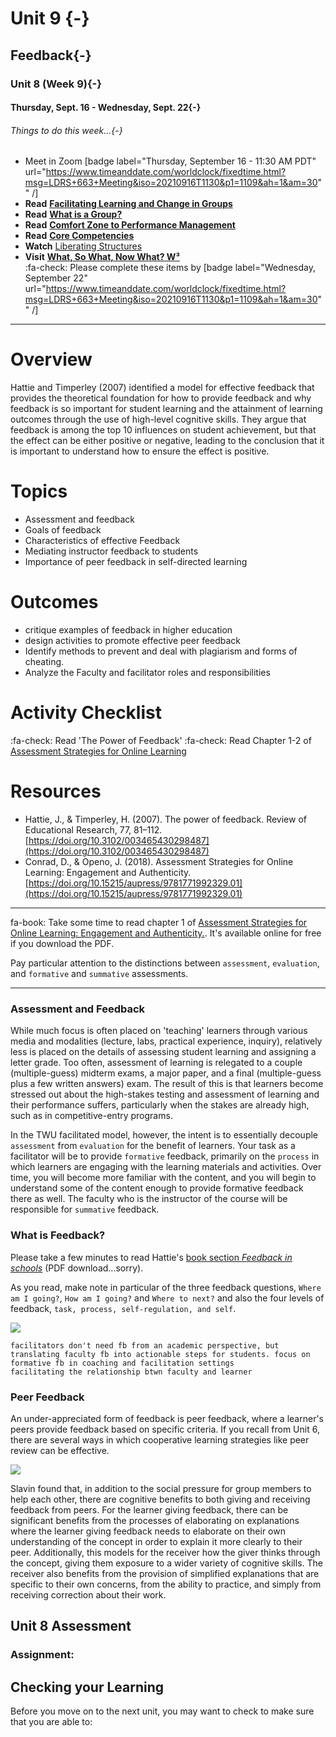 # Unit 9 {-}

##  Feedback{-}

### Unit 8 (Week 9){-}
#### Thursday, Sept. 16 - Wednesday, Sept. 22{-}
###### Things to do this week...{-}

- Meet in Zoom [badge label="Thursday, September 16 - 11:30 AM PDT" url="https://www.timeanddate.com/worldclock/fixedtime.html?msg=LDRS+663+Meeting&iso=20210916T1130&p1=1109&ah=1&am=30"" /]  
- **Read** [**Facilitating Learning and Change in Groups**](https://infed.org/mobi/facilitating-learning-and-change-in-groups-and-group-sessions/)  
- **Read** [**What is a Group?**](https://infed.org/mobi/what-is-a-group/)  
- **Read** [**Comfort Zone to Performance Management**](https://www.researchgate.net/publication/228957278_From_Comfort_Zone_to_Performance_Management)  
- **Read** [**Core Competencies**](https://www.iaf-world.org/site/professional/core-competencies)  
- **Watch** [Liberating Structures](https://player.vimeo.com/video/364868276)  
- **Visit** [**What, So What, Now What? W³**](http://www.liberatingstructures.com/9-what-so-what-now-what-w/)  
:fa-check: Please complete these items by [badge label="Wednesday, September 22" url="https://www.timeanddate.com/worldclock/fixedtime.html?msg=LDRS+663+Meeting&iso=20210916T1130&p1=1109&ah=1&am=30"" /]  

---
# Overview

Hattie and Timperley (2007) identified a model for effective feedback that provides the theoretical foundation for how to provide feedback and why feedback is so important for student learning and the attainment of learning outcomes through the use of high-level cognitive skills. They argue that feedback is among the top 10 influences on student achievement, but that the effect can be either positive or negative, leading to the conclusion that it is important to understand how to ensure the effect is positive.

# Topics

- Assessment and feedback
- Goals of feedback
- Characteristics of effective Feedback
- Mediating instructor feedback to students
- Importance of peer feedback in self-directed learning

# Outcomes

- critique examples of feedback in higher education
- design activities to promote effective peer feedback
- Identify methods to prevent and deal with plagiarism and forms of cheating.
- Analyze the Faculty and facilitator roles and responsibilities


# Activity Checklist

:fa-check: Read 'The Power of Feedback'
:fa-check: Read Chapter 1-2 of [Assessment Strategies for Online Learning](https://doi.org/10.15215/aupress/9781771992329.01)


# Resources

- Hattie, J., & Timperley, H. (2007). The power of feedback. Review of Educational Research, 77, 81–112. [https://doi.org/10.3102/003465430298487](https://doi.org/10.3102/003465430298487)
- Conrad, D., & Openo, J. (2018). Assessment Strategies for Online Learning: Engagement and Authenticity. [https://doi.org/10.15215/aupress/9781771992329.01](https://doi.org/10.15215/aupress/9781771992329.01)

---

fa-book: Take some time to read chapter 1 of [Assessment Strategies for Online Learning: Engagement and Authenticity.](https://doi.org/10.15215/aupress/9781771992329.01). It's available online for free if you download the PDF.

Pay particular attention to the distinctions between `assessment`, `evaluation`, and `formative` and `summative` assessments.

---

### Assessment and Feedback
While much focus is often placed on 'teaching' learners through various media and modalities (lecture, labs, practical experience, inquiry), relatively less is placed on the details of assessing student learning and assigning a letter grade. Too often, assessment of learning is relegated to a couple (multiple-guess) midterm exams, a major paper, and a final (multiple-guess plus a few written answers) exam. The result of this is that learners become stressed out about the high-stakes testing and assessment of learning and their performance suffers, particularly when the stakes are already high, such as in competitive-entry programs.

In the TWU facilitated model, however, the intent is to essentially decouple `assessment` from `evaluation` for the benefit of learners. Your task as a facilitator will be to provide `formative` feedback, primarily on the `process` in which learners are engaging with the learning materials and activities. Over time, you will become more familiar with the content, and you will begin to understand some of the content enough to provide formative feedback there as well. The faculty who is the instructor of the course will be responsible for `summative` feedback.

### What is Feedback?

Please take a few minutes to read Hattie's [book section *Feedback in schools*](http://visiblelearningplus.com/sites/default/files/Feedback%20article.pdf) (PDF download...sorry).

As you read, make note in particular of the three feedback questions, `Where am I going?`, `How am I going?` and `Where to next?` and also the four levels of feedback, `task, process, self-regulation, and self`.

![](Hattie_Timperley_Effective_Feedback_Visible_Learning.png)

```
facilitators don't need fb from an academic perspective, but translating faculty fb into actionable steps for students. focus on formative fb in coaching and facilitation settings
facilitating the relationship btwn faculty and learner
```

### Peer Feedback
An under-appreciated form of feedback is peer feedback, where a learner's peers provide feedback based on specific criteria. If you recall from Unit 6, there are several ways in which cooperative learning strategies like peer review can be effective.

![](/Users/colin.madland/Documents/GitHub/ldrs-master/pages/05.663/06.6-facilitating-cooperative-learning-activities/04.topic-2/cl-model-slavin-2011.png)

Slavin found that, in addition to the social pressure for group members to help each other, there are cognitive benefits to both giving and receiving feedback from peers. For the learner giving feedback, there can be significant benefits from the processes of elaborating on explanations where the learner giving feedback needs to elaborate on their own understanding of the concept in order to explain it more clearly to their peer. Additionally, this models for the receiver how the giver thinks through the concept, giving them exposure to a wider variety of cognitive skills. The receiver also benefits from the provision of simplified explanations that are specific to their own concerns, from the ability to practice, and simply from receiving correction about their work.

## Unit 8 Assessment


### Assignment:



Checking your Learning
----------------------

Before you move on to the next unit, you may want to check to make sure that you
are able to:
